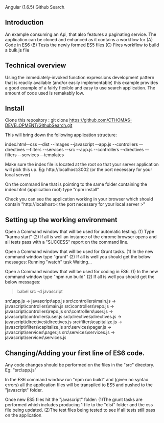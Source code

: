 Angular (1.6.5) Github Search.

Introduction
------------
An example consuming an Api, that also features a paginating service. The application can be cloned and enhanced as it contains a workflow for
(A) Code in ES6
(B) Tests the newly formed ES5 files
(C) Fires workflow to build a bulk.js file

Technical overview
------------------
Using the immediately-invoked function expressions development pattern that is readily available (and/or easily implementable) this example provides a good example of a fairly flexible and easy to use search application. The amount of code used is remakably low.

Install
-------
Clone this repository : git clone https://github.com/CTHOMAS-DEVELOPMENT/GithubSearch.git

This will bring down the following application structure:

index.html--css
          --dist
          --images
          --javascript
                      --app.js
                      --controllers
                      --directives
                      --filters
                      --services
          --src
                      --app.js
                      --controllers
                      --directives
                      --filters
                      --services
          --templates

Make sure the index file is located at the root so that your server application will pick this up. Eg: http://localhost:3002 (or the port necessary for your local server)

On the command line that is pointing to the same folder containing the index.html (application root) type "npm install"

Check you can see the application working in your browser which should contain "http://localhost:< the port necessary for your local server >"

Setting up the working environment
----------------------------------
Open a Command window that will be used for automatic testing.
(1) Type "karma start"
(2) If all is well an instance of the chrome browser opens and all tests pass with a "SUCCESS" report on the command line.

Open a Command window that will be used for Grunt tasks.
(1) In the new command window type "grunt"
(2) If all is well you should get the below messages:
Running "watch" task
Waiting...

Open a Command window that will be used for coding in ES6.
(1) In the new command window type "npm run build"
(2) If all is well you should get the below messages:
> babel src -d javascript

src\app.js -> javascript\app.js
src\controllers\main.js -> javascript\controllers\main.js
src\controllers\repo.js -> javascript\controllers\repo.js
src\controllers\user.js -> javascript\controllers\user.js
src\directives\directives.js -> javascript\directives\directives.js
src\filters\capitalize.js -> javascript\filters\capitalize.js
src\services\pager.js -> javascript\services\pager.js
src\services\services.js -> javascript\services\services.js

Changing/Adding your first line of ES6 code.
--------------------------------------------
Any code changes should be performed on the files in the "src" directory. Eg: "src\app.js"

In the ES6 command window run "npm run build" and (given no syntax errors) all the application files will be transpiled to ES5 and pushed to the "javascript" folder.

Once new ES5 files hit the "javascript" folder:
(1)The grunt tasks are performed which includes producing 1 file to the "dist" folder and the css file being updated.
(2)The test files being tested to see if all tests still pass on the application.

